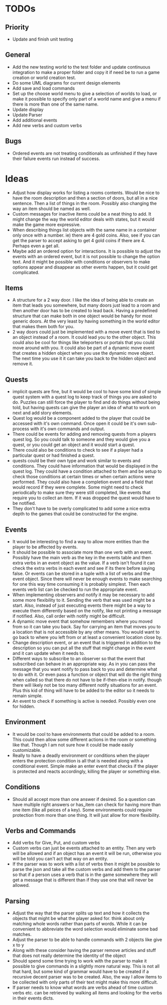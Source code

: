 TODOs
=====

Priority
--------

* Update and finish unit testing

General
-------

* Add the new testing world to the test folder and update continuous integration to make a proper folder and copy it if need be to run a game creation or world creation test.
* Do some UML diagrams for current design elements
* Add save and load commands
* Set up the choose world menu to give a selection of worlds to load, or make it possible to specify only part of a world name and give a menu if there is more than one of the same name.
* Update display
* Update Parser
* Add additional events
* Add new verbs and custom verbs


Bugs
----

* Ordered events are not treating conditionals as unfinished if they have their failure events run instead of success.

Ideas
=====

* Adjust how display works for listing a rooms contents. Would be nice to have the room description and then a section of doors, but all in a nice sentence. Then a list of things in the room. Possibly also changing the way an item should be named as well.
* Custom messages for inactive items could be a neat thing to add. It might change the way the world editor deals with states, but it would make the game more expressive.
* When describing things list objects with the same name in a container only once with a number. ie) there are 4 gold coins. Also, see if you can get the parser to accept asking to get 4 gold coins if there are 4. Perhaps even a get all.
* Maybe add an ordered option for interactions. It is possible to adjust the events with an ordered event, but it is not possible to change the option text. And it might be possible with conditions or observers to make options appear and disappear as other events happen, but it could get complicated.


Items
-----

* A structure for a 2 way door. I like the idea of being able to create an item that leads you somewhere, but many doors just lead to a room and then another door has to be created to lead back. Having a predefined structure that can make both in one object would be handy for most generic doors. At the very least by having something in the world editor that makes them both for you.
* 2 way doors could just be implemented with a move event that is tied to an object instead of a room. It could lead you to the other object. This could also be cool for things like teleporters or portals that you could move around with you. It could also be part of a dynamic move event that creates a hidden object when you use the dynamic move object. The next time you use it it can take you back to the hidden object and remove it.

Quests
------

* implicit quests are fine, but it would be cool to have some kind of simple quest system with a quest log to keep track of things you are asked to do. Puzzles can still force the player to find and do things without being told, but having quests can give the player an idea of what to work on next and add story elements.
* Quest log would be a component added to the player that could be accessed with it's own command. Once open it could be it's own sub-process with it's own commands and output.
* There could be events for adding and removing quests from a players quest log. So you could talk to someone and they would give you a quest, or you could get an object and it would start a quest.
* There could also be conditions to check to see if a player had a particular quest or had finished a quest.
* quests could be their own type and work similar to events and conditions. They could have information that would be displayed in the quest log. They could have a condition attached to them and be setup to check those conditions at certain times or when certain actions were performed. They could also have a completion event and a field that would record if they were complete. Some might need to check periodically to make sure they were still completed, like events that require you to collect an item. If it was dropped the quest would have to be notified.
* They don't have to be overly complicated to add some a nice extra depth to the games that could be constructed for the engine.

Events
------
* It would be interesting to find a way to allow more entities than the player to be affected by events.
* It should be possible to associate more than one verb with an event. Possibly have the main verb as the key in the events table and then extra verbs in an event object as the value. If a verb isn't found it can check the extra verbs in each event and see if its there before saying false. Or events can be stored in a tuple with a list of verbs and the event object. Since there will never be enough events to make searching for one this way time consuming it is probably simplest. Then each events verb list can be checked to run the appropriate event.
* When implementing observers and notify it may be necessary to add some more flexibility to it. Sending the verb that was used might be a start. Also, instead of just executing events there might be a way to execute them differently based on the notify, like not printing a message if notified. Also, call order with notify might be difficult.
* A dynamic move event that somehow remembers where you moved from so it can take you back. Say for carrying an item that moves you to a location that is not accessible by any other means. You would want to go back to where you left from or at least a convenient location close by.
* Change description event, or an event that is triggered in addition to the description so you can put all the stuff that might change in the event and it can update when it needs to.
* Different ways to subscribe to an observer so that the event that subscribed can behave in an appropriate way. As in you can pass the message that you want notify to pass back to you and determine what to do with it. Or even pass a function or object that will do the right thing when called so that there do not have to be if-then-else in notify. though there will likely not be too many different notify situations for an event. Plus this kid of thing will have to be added to the editor so it needs to remain simple.
* An event to check if something is active is needed. Possibly even one for hidden.


Environment
-----------
* It would be cool to have environments that could be added to a room. This could then allow some different actions in the room or something like that. Though I am not sure how it could be made easily customizable.
* Really to have a deadly environment or conditions when the player enters the protection condition is all that is needed along with a conditional event. Simple make an enter event that checks if the player is protected and reacts accordingly, killing the player or something else.

Conditions
----------
* Should all accept more than one answer if desired. So a question can have multiple right answers or has_item can check for having more than one item (like all peices of a key). Some environments could require protection from more than one thing. It will just allow for more flexibility.

Verbs and Commands
------------------
* Add verbs for Give, Put, and custom verbs
* Custom verbs can just be events attached to an entity. Then any verb will be allowed and if an object has an event it will be run, otherwise you will be told you can't act that way on an entity.
* If the parser was to work with a list of verbs then it might be possible to parse the json and take all the custom verbs and add them to the parser so that if a person uses a verb that is in the game somewhere they will get a message that is different than if they use one that will never be allowed.


Parsing
-------
* Adjust the way that the parser splits up text and how it collects the objects that might be what the player asked for. think about only matching whole words rather than parts of words. While it can be convenient to abbreviate the word selection would eliminate some bad matches.
* Adjust the parser to be able to handle commands with 2 objects like give x to y
* Along with these consider having the parser remove articles and stuff that does not really determine the identity of the object
* Should spend some time trying to work with the parser to make it possible to give commands in a slightly more natural way. This is not all that hard, but some kind of grammar would have to be created if a recursive decent parser was to be created. Also, the way I allow items to be collected with only parts of their text might make this more difficult.
* If parser needs to know what words are verbs ahead of time custom verbs etc. can be retrieved by walking all items and looking for the verbs in their events dicts.